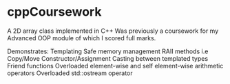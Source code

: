 # cppCoursework
A 2D array class implemented in C++
Was previously a coursework for my Advanced OOP module of which I scored full marks.

Demonstrates:
Templating
Safe memory management
RAII methods i.e Copy/Move Constructor/Assignment
Casting between templated types
Friend functions
Overloaded element-wise and self element-wise arithmetic operators
Overloaded std::ostream operator

